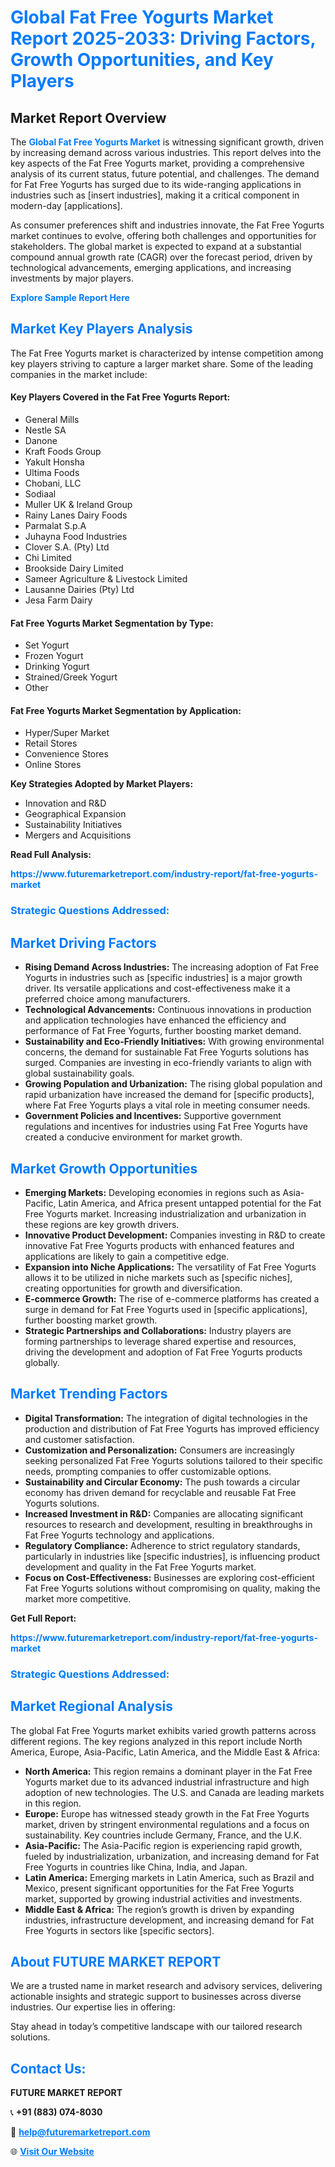 <h1 style="color: #007BFF;">Global Fat Free Yogurts Market Report 2025-2033: Driving Factors, Growth Opportunities, and Key Players</h1>

<section id="overview">
<h2>Market Report Overview</h2>
<p>The <a href="https://www.futuremarketreport.com/industry-report/fat-free-yogurts-market" style="color: #007BFF; text-decoration: none;"><strong>Global Fat Free Yogurts Market</strong></a> is witnessing significant growth, driven by increasing demand across various industries. This report delves into the key aspects of the Fat Free Yogurts market, providing a comprehensive analysis of its current status, future potential, and challenges. The demand for Fat Free Yogurts has surged due to its wide-ranging applications in industries such as [insert industries], making it a critical component in modern-day [applications].</p>
<p>As consumer preferences shift and industries innovate, the Fat Free Yogurts market continues to evolve, offering both challenges and opportunities for stakeholders. The global market is expected to expand at a substantial compound annual growth rate (CAGR) over the forecast period, driven by technological advancements, emerging applications, and increasing investments by major players.</p>
</section>

<section id="overview">
<p><a href="https://www.futuremarketreport.com/request-sample/reportId=101934" style="color: #007BFF; text-decoration: none;"><strong>Explore Sample Report Here</strong></a></p>
</section>

<section id="key-players">
<h2 style="color: #007BFF;">Market Key Players Analysis</h2>
<p>The Fat Free Yogurts market is characterized by intense competition among key players striving to capture a larger market share. Some of the leading companies in the market include:</p>
<h4>Key Players Covered in the Fat Free Yogurts Report:</h4>
<ul><li>General Mills</li><li>Nestle SA</li><li>Danone</li><li>Kraft Foods Group</li><li>Yakult Honsha</li><li>Ultima Foods</li><li>Chobani, LLC</li><li>Sodiaal</li><li>Muller UK &amp; Ireland Group</li><li>Rainy Lanes Dairy Foods</li><li>Parmalat S.p.A</li><li>Juhayna Food Industries</li><li>Clover S.A. (Pty) Ltd</li><li>Chi Limited</li><li>Brookside Dairy Limited</li><li>Sameer Agriculture &amp; Livestock Limited</li><li>Lausanne Dairies (Pty) Ltd</li><li>Jesa Farm Dairy</li></ul>
<h4>Fat Free Yogurts Market Segmentation by Type:</h4>
<ul><li>Set Yogurt</li><li>Frozen Yogurt</li><li>Drinking Yogurt</li><li>Strained/Greek Yogurt</li><li>Other</li></ul>

<h4>Fat Free Yogurts Market Segmentation by Application:</h4>
<ul><li>Hyper/Super Market</li><li>Retail Stores</li><li>Convenience Stores</li><li>Online Stores</li></ul>
<p><strong>Key Strategies Adopted by Market Players:</strong></p>
<ul>
<li>Innovation and R&D</li>
<li>Geographical Expansion</li>
<li>Sustainability Initiatives</li>
<li>Mergers and Acquisitions</li>
</ul>
</section>

<section>
<p><strong>Read Full Analysis: </strong></p><a href="https://www.futuremarketreport.com/industry-report/fat-free-yogurts-market" style="color: #007BFF; text-decoration: none;"><strong>https://www.futuremarketreport.com/industry-report/fat-free-yogurts-market</strong></a>
<h3 style="color: #007BFF;">Strategic Questions Addressed:</h3>
</section>

<section id="driving-factors">
<h2 style="color: #007BFF;">Market Driving Factors</h2>
<ul>
<li><strong>Rising Demand Across Industries:</strong> The increasing adoption of Fat Free Yogurts in industries such as [specific industries] is a major growth driver. Its versatile applications and cost-effectiveness make it a preferred choice among manufacturers.</li>
<li><strong>Technological Advancements:</strong> Continuous innovations in production and application technologies have enhanced the efficiency and performance of Fat Free Yogurts, further boosting market demand.</li>
<li><strong>Sustainability and Eco-Friendly Initiatives:</strong> With growing environmental concerns, the demand for sustainable Fat Free Yogurts solutions has surged. Companies are investing in eco-friendly variants to align with global sustainability goals.</li>
<li><strong>Growing Population and Urbanization:</strong> The rising global population and rapid urbanization have increased the demand for [specific products], where Fat Free Yogurts plays a vital role in meeting consumer needs.</li>
<li><strong>Government Policies and Incentives:</strong> Supportive government regulations and incentives for industries using Fat Free Yogurts have created a conducive environment for market growth.</li>
</ul>
</section>

<section id="growth-opportunities">
<h2 style="color: #007BFF;">Market Growth Opportunities</h2>
<ul>
<li><strong>Emerging Markets:</strong> Developing economies in regions such as Asia-Pacific, Latin America, and Africa present untapped potential for the Fat Free Yogurts market. Increasing industrialization and urbanization in these regions are key growth drivers.</li>
<li><strong>Innovative Product Development:</strong> Companies investing in R&D to create innovative Fat Free Yogurts products with enhanced features and applications are likely to gain a competitive edge.</li>
<li><strong>Expansion into Niche Applications:</strong> The versatility of Fat Free Yogurts allows it to be utilized in niche markets such as [specific niches], creating opportunities for growth and diversification.</li>
<li><strong>E-commerce Growth:</strong> The rise of e-commerce platforms has created a surge in demand for Fat Free Yogurts used in [specific applications], further boosting market growth.</li>
<li><strong>Strategic Partnerships and Collaborations:</strong> Industry players are forming partnerships to leverage shared expertise and resources, driving the development and adoption of Fat Free Yogurts products globally.</li>
</ul>
</section>

<section id="trending-factors">
<h2 style="color: #007BFF;">Market Trending Factors</h2>
<ul>
<li><strong>Digital Transformation:</strong> The integration of digital technologies in the production and distribution of Fat Free Yogurts has improved efficiency and customer satisfaction.</li>
<li><strong>Customization and Personalization:</strong> Consumers are increasingly seeking personalized Fat Free Yogurts solutions tailored to their specific needs, prompting companies to offer customizable options.</li>
<li><strong>Sustainability and Circular Economy:</strong> The push towards a circular economy has driven demand for recyclable and reusable Fat Free Yogurts solutions.</li>
<li><strong>Increased Investment in R&D:</strong> Companies are allocating significant resources to research and development, resulting in breakthroughs in Fat Free Yogurts technology and applications.</li>
<li><strong>Regulatory Compliance:</strong> Adherence to strict regulatory standards, particularly in industries like [specific industries], is influencing product development and quality in the Fat Free Yogurts market.</li>
<li><strong>Focus on Cost-Effectiveness:</strong> Businesses are exploring cost-efficient Fat Free Yogurts solutions without compromising on quality, making the market more competitive.</li>
</ul>
</section>

<section>
<p><strong>Get Full Report: </strong></p><a href="https://www.futuremarketreport.com/industry-report/fat-free-yogurts-market" style="color: #007BFF; text-decoration: none;"><strong>https://www.futuremarketreport.com/industry-report/fat-free-yogurts-market</strong></a>
<h3 style="color: #007BFF;">Strategic Questions Addressed:</h3>
</section>


<section id="regional-analysis">
<h2 style="color: #007BFF;">Market Regional Analysis</h2>
<p>The global Fat Free Yogurts market exhibits varied growth patterns across different regions. The key regions analyzed in this report include North America, Europe, Asia-Pacific, Latin America, and the Middle East & Africa:</p>
<ul>
<li><strong>North America:</strong> This region remains a dominant player in the Fat Free Yogurts market due to its advanced industrial infrastructure and high adoption of new technologies. The U.S. and Canada are leading markets in this region.</li>
<li><strong>Europe:</strong> Europe has witnessed steady growth in the Fat Free Yogurts market, driven by stringent environmental regulations and a focus on sustainability. Key countries include Germany, France, and the U.K.</li>
<li><strong>Asia-Pacific:</strong> The Asia-Pacific region is experiencing rapid growth, fueled by industrialization, urbanization, and increasing demand for Fat Free Yogurts in countries like China, India, and Japan.</li>
<li><strong>Latin America:</strong> Emerging markets in Latin America, such as Brazil and Mexico, present significant opportunities for the Fat Free Yogurts market, supported by growing industrial activities and investments.</li>
<li><strong>Middle East & Africa:</strong> The region’s growth is driven by expanding industries, infrastructure development, and increasing demand for Fat Free Yogurts in sectors like [specific sectors].</li>
</ul>
</section>

<footer>
<h2 style="color: #007BFF;">About FUTURE MARKET REPORT</h2>
<p>We are a trusted name in market research and advisory services, delivering actionable insights and strategic support to businesses across diverse industries. Our expertise lies in offering:</p>

<p>Stay ahead in today’s competitive landscape with our tailored research solutions.</p>

<h2 style="color: #007BFF;">Contact Us:</h2>
<p><strong>FUTURE MARKET REPORT</strong></p>
<p>📞 <strong>+91 (883) 074-8030</strong></p>
<p>📧 <strong><a href="mailto:help@futuremarketreport.com" style="color: #007BFF;">help@futuremarketreport.com</a></strong></p>
<p>🌐 <strong><a href="https://www.futuremarketreport.com/" style="color: #007BFF;">Visit Our Website</a></strong></p>
</footer>